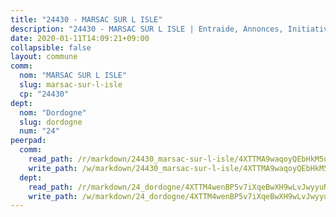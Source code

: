 ```yaml
---
title: "24430 - MARSAC SUR L ISLE"
description: "24430 - MARSAC SUR L ISLE | Entraide, Annonces, Initiatives"
date: 2020-01-11T14:09:21+09:00
collapsible: false
layout: commune
comm:
  nom: "MARSAC SUR L ISLE"
  slug: marsac-sur-l-isle
  cp: "24430"
dept:
  nom: "Dordogne"
  slug: dordogne
  num: "24"
peerpad:
  comm:
    read_path: /r/markdown/24430_marsac-sur-l-isle/4XTTMA9waqoyQEbHkM5uWzBzUbCpbW4GbQzbKXLQGF1JVjAu4
    write_path: /w/markdown/24430_marsac-sur-l-isle/4XTTMA9waqoyQEbHkM5uWzBzUbCpbW4GbQzbKXLQGF1JVjAu4-K3TgUGqQFgoTrni9kfVw4Bf5KV7LVgsWPt6mYe6sPkgPsThTRGNLbkUQYT9omdVS1eB8WxttBXnYhFFr12Br2Wb9YymwhNKdtUyfxBRb4Wft5FGY4nqNP7zTV3CierAGCDvzZJG6
  dept:
    read_path: /r/markdown/24_dordogne/4XTTM4wenBP5v7iXqeBwXH9wLvJwyyuNKzLxRyGzSZXmCuzgg
    write_path: /w/markdown/24_dordogne/4XTTM4wenBP5v7iXqeBwXH9wLvJwyyuNKzLxRyGzSZXmCuzgg-K3TgUusQQUSAmJPXozCTSBeqjqksxkVWGVxtHwEFrs5RuocQr8weKG2oQg7MVeg2F9Hhv7ggtBiBU8D9pdXEPa9M67VU3BzgAG9BCtQw3VY3Xcxk2YSegk3iUXMkpicGxxJr7mWp
---
```


